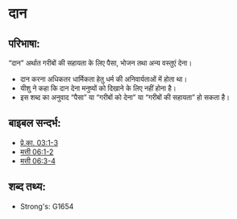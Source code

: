 # दान #

## परिभाषा: ##

“दान” अर्थात गरीबों की सहायता के लिए पैसा, भोजन तथा अन्य वस्तुएं देना।

* दान करना अधिकतर धार्मिकता हेतु धर्म की अनिवार्यताओं में होता था।
* यीशु ने कहा कि दान देना मनुष्यों को दिखाने के लिए नहीं होना है। 
* इस शब्द का अनुवाद “पैसा” या “गरीबों को देना” या “गरीबों की सहायता” हो सकता है।

## बाइबल सन्दर्भ: ##

* [प्रे.का. 03:1-3](rc://en/tn/help/act/03/01)
* [मत्ती 06:1-2](rc://en/tn/help/mat/06/01)
* [मत्ती 06:3-4](rc://en/tn/help/mat/06/03)

## शब्द तथ्य: ##

* Strong's: G1654
